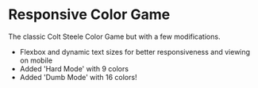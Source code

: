 # Responsive Color Game

The classic Colt Steele Color Game but with a few modifications.

* Flexbox and dynamic text sizes for better responsiveness and viewing on mobile
* Added 'Hard Mode' with 9 colors
* Added 'Dumb Mode' with 16 colors!